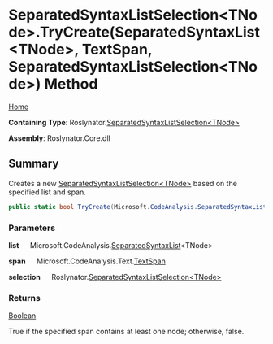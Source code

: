 # SeparatedSyntaxListSelection\<TNode>\.TryCreate\(SeparatedSyntaxList\<TNode>, TextSpan, SeparatedSyntaxListSelection\<TNode>\) Method

[Home](../../../README.md)

**Containing Type**: Roslynator\.[SeparatedSyntaxListSelection\<TNode>](../README.md)

**Assembly**: Roslynator\.Core\.dll

## Summary

Creates a new [SeparatedSyntaxListSelection\<TNode>](../README.md) based on the specified list and span\.

```csharp
public static bool TryCreate(Microsoft.CodeAnalysis.SeparatedSyntaxList<TNode> list, Microsoft.CodeAnalysis.Text.TextSpan span, out Roslynator.SeparatedSyntaxListSelection<TNode> selection)
```

### Parameters

**list** &emsp; Microsoft\.CodeAnalysis\.[SeparatedSyntaxList](https://docs.microsoft.com/en-us/dotnet/api/microsoft.codeanalysis.separatedsyntaxlist-1)\<TNode>

**span** &emsp; Microsoft\.CodeAnalysis\.Text\.[TextSpan](https://docs.microsoft.com/en-us/dotnet/api/microsoft.codeanalysis.text.textspan)

**selection** &emsp; Roslynator\.[SeparatedSyntaxListSelection\<TNode>](../README.md)

### Returns

[Boolean](https://docs.microsoft.com/en-us/dotnet/api/system.boolean)

True if the specified span contains at least one node; otherwise, false\.